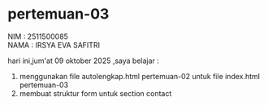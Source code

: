 # pertemuan-03

NIM : 2511500085<br>
NAMA : IRSYA EVA SAFITRI<br>

hari ini,jum'at 09 oktober 2025 ,saya belajar :
<ol>
<li>menggunakan file autolengkap.html pertemuan-02 untuk file index.html pertemuan-03</li>
<li>membuat struktur form untuk section contact</li>
</ol>